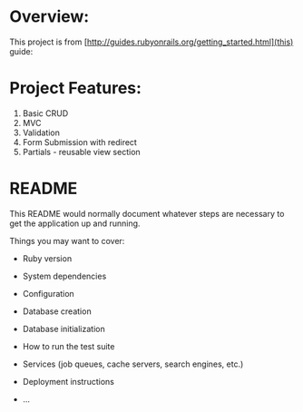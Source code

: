 Overview:
=========

This project is from [http://guides.rubyonrails.org/getting_started.html](this) guide: 


Project Features:
=================
01. Basic CRUD
02. MVC
03. Validation
04. Form Submission with redirect
05. Partials - reusable view section



# README

This README would normally document whatever steps are necessary to get the
application up and running.

Things you may want to cover:

* Ruby version

* System dependencies

* Configuration

* Database creation

* Database initialization

* How to run the test suite

* Services (job queues, cache servers, search engines, etc.)

* Deployment instructions

* ...
